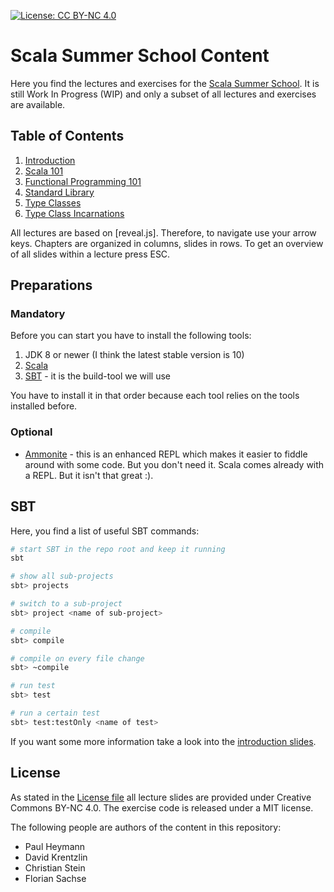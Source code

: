 [![License: CC BY-NC 4.0](https://licensebuttons.net/l/by-nc/4.0/80x15.png)](https://creativecommons.org/licenses/by-nc/4.0/)

# Scala Summer School Content
Here you find the lectures and exercises for the [Scala Summer School](http://scalasummerschool.github.io). It is still Work In Progress (WIP) and only a subset of all lectures and exercises are available.

## Table of Contents
 1. [Introduction](https://scalasummerschool.github.io/lectures/introduction)
 2. [Scala 101](https://scalasummerschool.github.io/lectures/lecture1_scala_101)
 3. [Functional Programming 101](https://scalasummerschool.github.io/lectures/lecture2_fp_101)
 4. [Standard Library](https://scalasummerschool.github.io/lectures/lecture3_std_lib)
 5. [Type Classes](https://scalasummerschool.github.io/lectures/lecture4_typeclasses_101)
 6. [Type Class Incarnations](https://scalasummerschool.github.io/lectures/lecture5_typeclasses_incarnations)
 
All lectures are based on [reveal.js]. Therefore, to navigate use your arrow keys. Chapters are organized in columns, slides in rows. To get an overview of all slides within a lecture press ESC.

## Preparations
### Mandatory
Before you can start you have to install the following tools:
 1. JDK 8 or newer (I think the latest stable version is 10)
 2. [Scala](https://www.scala-lang.org/download/)
 3. [SBT](https://www.scala-sbt.org/download.html) - it is the build-tool we will use
 
 You have to install it in that order because each tool relies on the tools installed before.
 
 ### Optional
  - [Ammonite](http://ammonite.io/#Ammonite-REPL) - this is an enhanced REPL which makes it easier to fiddle around with some code. But you don't need it. Scala comes already with a REPL. But it isn't that great :).

## SBT
Here, you find a list of useful SBT commands:

```bash
# start SBT in the repo root and keep it running
sbt

# show all sub-projects
sbt> projects

# switch to a sub-project
sbt> project <name of sub-project>

# compile
sbt> compile

# compile on every file change
sbt> ~compile

# run test
sbt> test

# run a certain test
sbt> test:testOnly <name of test>
```

If you want some more information take a look into the [introduction slides](https://scalasummerschool.github.io/lectures/introduction/).

## License
As stated in the [License file](https://github.com/scalasummerschool/lectures/blob/master/LICENSE) all lecture slides are provided under Creative Commons BY-NC 4.0. The exercise code is released under a MIT license.

The following people are authors of the content in this repository:
 - Paul Heymann
 - David Krentzlin
 - Christian Stein
 - Florian Sachse
